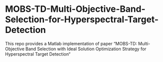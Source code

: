 # MOBS-TD-Multi-Objective-Band-Selection-for-Hyperspectral-Target-Detection
This repo provides a Matlab implementation of paper “MOBS-TD: Multi-Objective Band Selection with Ideal Solution Optimization Strategy for Hyperspectral Target Detection“
